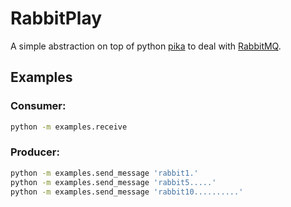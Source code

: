 # RabbitPlay

A simple abstraction on top of python [pika](https://pika.readthedocs.org/) to deal with [RabbitMQ](https://www.rabbitmq.com/).

## Examples  

### Consumer:  

```sh
python -m examples.receive
```  

### Producer:  

```sh
python -m examples.send_message 'rabbit1.'
python -m examples.send_message 'rabbit5.....'
python -m examples.send_message 'rabbit10..........'
```
